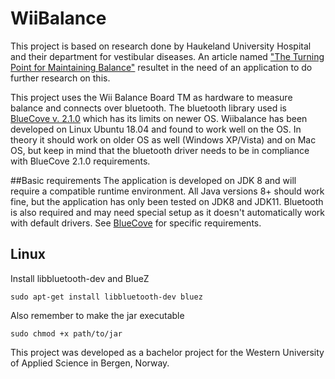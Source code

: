 # WiiBalance

This project is based on research done by Haukeland University Hospital and their department for vestibular diseases. An article named ["The Turning Point for Maintaining Balance"](https://www.scitechnol.com/peer-review/the-turning-point-for-maintaining-balance-iBaH.php?article_id=9566) resultet in the need of an application to do further research on this. 


This project uses the Wii Balance Board TM as hardware to measure balance and connects over bluetooth. The bluetooth library used is [BlueCove v. 2.1.0](bluecove.org) which has its limits on newer OS. Wiibalance has been developed on Linux Ubuntu 18.04 and found to work well on the OS. In theory it should work on older OS as well (Windows XP/Vista) and on Mac OS, but keep in mind that the bluetooth driver needs to be in compliance with BlueCove 2.1.0 requirements.

##Basic requirements
The application is developed on JDK 8 and will require a compatible runtime environment. All Java versions 8+ should work fine, but the application has only been tested on JDK8 and JDK11. Bluetooth is also required and may need special setup as it doesn't automatically work with default drivers. See [BlueCove](bluecove.org) for specific requirements.

## Linux
Install libbluetooth-dev and BlueZ
```
sudo apt-get install libbluetooth-dev bluez
```
Also remember to make the jar executable
```
sudo chmod +x path/to/jar
```

This project was developed as a bachelor project for the Western University of Applied Science in Bergen, Norway.